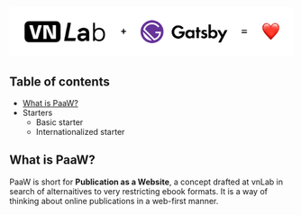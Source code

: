 <p align="center">
  <img src="assets/banner.png" alt="vnLab + Gatsby = <3">
</p>

## Table of contents

- [What is PaaW?](#paaw)
- Starters
  - Basic starter
  - Internationalized starter

<a id="paaw" ></a>

## What is PaaW?

PaaW is short for **Publication as a Website**, a concept drafted at vnLab in search of alternaitives to very restricting ebook formats. It is a way of thinking about online publications in a web-first manner.
